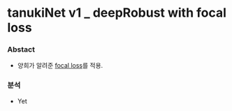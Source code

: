 # tanukiNet v1 _ deepRobust with focal loss

### Abstact
- 양희가 알려준 [focal loss](https://github.com/mkocabas/focal-loss-keras/blob/master/focal_loss.py)를 적용.

### 분석
- Yet